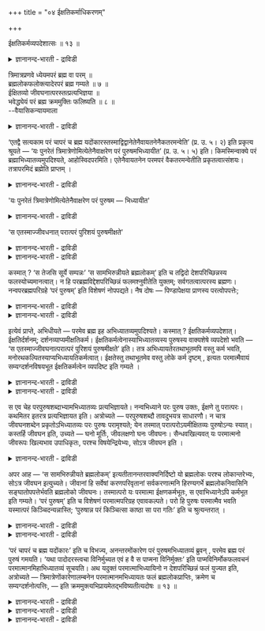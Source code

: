 +++
title = "०४ ईक्षतिकर्माधिकरणम्"

+++

ईक्षतिकर्मव्यपदेशात्सः ॥ १३ ॥  
<details><summary>ज्ञानानन्द-भारती - द्राविडी</summary>

ईक्षदिगर्मव्यबदेसात्स: ॥ १३ ॥
</details>

त्रिमात्रप्रणवे ध्येयमपरं ब्रह्म वा परम् ॥  
ब्रह्मलोकफलोक्त्यादेरपरं ब्रह्म गम्यते ॥ ७ ॥  
ईक्षितव्यो जीवघनात्परस्तत्प्रत्यभिज्ञया ॥  
भवेद्ध्येयं परं ब्रह्म क्रममुक्तिः फलिष्यति ॥ ८ ॥  
--वैयासिकन्यायमाला

<details><summary>ज्ञानानन्द-भारती - द्राविडी</summary>

मूऩ्ऱु मात्तिरैयुळ्ळ पिरणवत्तिल् तियाऩिक्कप्पड वेण्डियदु अबर पिरह्ममा? अल्लदु परबिरह्ममा? पिरह्म लोगत्तै पलऩाग सॊल्लियिरुप्पदु मुदलाऩदिलिरुन्दु अबरबिरह्मम् ऎऩ्ऱु तॆरिगिऱदु। पार्क्कप्पड वेण्डियवर् (साक्षात् तरिसिक्क वेण्डियवर्) जीवर्गळुक्कु मेलुळ्ळवर्। अवर् ञाबगप्पडुत्तप्पडुवदाल् तियाऩिक्कप्पड वेण्डियदु परबिरह्मन्दाऩ् आगुम्। किरममुक्ति पिऩ्ऩाल् पलऩाग एऱ्पडुम्।
</details>

‘एतद्वै सत्यकाम परं चापरं च ब्रह्म यदोंकारस्तस्माद्विद्वानेतेनैवायतनेनैकतरमन्वेति’ (प्र. उ. ५। २) इति प्रकृत्य श्रूयते — ‘यः पुनरेतं त्रिमात्रेणोमित्येतेनैवाक्षरेण परं पुरुषमभिध्यायीत’ (प्र. उ. ५। ५) इति। किमस्मिन्वाक्ये परं ब्रह्माभिध्यातव्यमुपदिश्यते, आहोस्विदपरमिति। एतेनैवायतनेन परमपरं वैकतरमन्वेतीति प्रकृतत्वात्संशयः। तत्रापरमिदं ब्रह्मेति प्राप्तम् ।

<details><summary>ज्ञानानन्द-भारती - द्राविडी</summary>

\[पिरच्नोबनिषत्तिल् (५वदु पिरच्नम्) सत्यगामर् पिप्पलादरिडम् पिरच्ऩम् सॆय्गिऱार्। मऩुष्यर्गळिल् ऎवऩ् उयिरुळ्ळवरै ओङ्गारत्तै त्याऩम् सॆय्गिऱाऩो अवऩ् ऎन्द लोगत्तै अडैगिऱाऩ्' ऎऩ्ऱु। इदऱ्कु पिप्पलादर् ‘ओङ्गारम् परबिरह्ममागवुम्, अबरप्रह्ममागवुम् आगिऱदु। आगैयाल् वित्वाऩ् इन्द ओङ्गारत्तालेये परबिरह्मम्, अबरबिरह्मम् इव् विरण्डिल् ऒऩ्ऱैयडैगिऱाऩ्' ऎऩ्ऱु आरम्बित्तु,
</details>

'यः पुनरेतं त्रिमात्रेणोमित्येतेनैवाक्षरेण परं पुरुषम — भिध्यायीत'

<details><summary>ज्ञानानन्द-भारती - द्राविडी</summary>

‘ऎवऩ् मूऩ्ऱु मात्तिरैगळ् उळ्ळ ओम् ऎऩ्ऱ अक्षरत्तालेये परबुरुषऩै त्याऩम् सॆय्गिऱाऩो' ऎऩ्ऱु सॊल्गिऱार्। अदु इन्द अदिगरणत्तिऱ्कु विषयम्। इङ्गु अगारम्, उगारम्, मगारम् ऎऩ्ऱ मूऩ्ऱु मात्तिरैगळुळ्ळ पिरणवत्तिल् त्याऩम् सॆय्य वेण्डियदाग उबदेसिक्कप्पट्टदु अबरप्रह्ममा? परप्रह्ममा? ऎऩ्ऱु सन्देहम्, प्रह्मलोगत्तै यडैवदाग पलऩ् कूऱियिरुप्पदाल् त्याऩम् सॆय्यत्तक्कदु अबरप्रह्मम् ताऩ् ऎऩ्ऱु पूर्वबक्षम्।
</details>

‘स एतस्माज्जीवधनात् परात्परं पुरिशयं पुरुषमीक्षते'

<details><summary>ज्ञानानन्द-भारती - द्राविडी</summary>

ऎऩ्ऱु परबुरुषऩै पार्क्किऱाऩ् ऎऩ्ऱु कूऱियिरुप्पदाल् इवऩैये तियाऩिक्कत्तक्कवऩाग ञाबगप्पडुत्तियिरुप्पदाल् पार्क्कत्तक्क परमात्मादाऩ् ओङ्गारत्तिल् त्याऩिक्कत्तक्कवऩ् इरुवरुम् ऒरे परमात्मादाऩ् ऎऩ्ऱु सित्तान्दम्। इन्द उबासऩत्तिऱ्कु किरममुक्ति पलम् ओङ्गारत्तिल् परप्रह्मत्तै त्याऩिप्पवऩ् प्रह्मलोगम् सॆऩ्ऱु आत्म साक्षात्कारम् पॆऱ्ऱु मुक्तियडैगिऱाऩ्।\]
</details>

<details><summary>ज्ञानानन्द-भारती - द्राविडी</summary>

'हे सत्यक्काम, ओम्गारम् ऎऩ्बदु ऎदुवो, अदुवे परमाऩ परमाऩ (मेलाऩ) पिरह्ममुम् अबरमाऩ (कीऴाऩ) पिरह्ममुम्, आगैयाल् इन्द आयदऩत्तिऩा लेये अऱिगिऱवऩ् इरण्डिलॊऩ्ऱै अडैगिऱाऩ्' ऎऩ्ऱु आरम्बित्तु ऎवऩ् मूऩ्ऱु मात्तिरैगळैयुडैय ओम् ऎऩ्गिऱ इन्द अक्षरत्तिऩालेये इन्द मेलाऩ पुरुषऩै तियाऩम् सॆय्गिऱाऩो (पिरच्ऩ ५-२-५) ऎऩ्ऱु सॊल्लप्पट्टिरुक्किऱदु। इन्द वाक्कियत्तिल् तियाऩिक्क वेण्डियदाग परबिरह्मम् उबदेसिक्कप् पट्टिरुक्किऱदा, अल्लदु अबर पिरह्ममा? इन्द आयदऩत्तिऩालेये परबिरह्मम् अबर पिरह्मम् इरण्डिलॊऩ्ऱैयडैगिऱाऩ् ऎऩ्ऱु (इरण्डुमे) पिरगिरुदमायिरुप्पदाल् सन्देहम्।
</details>

कस्मात् ? ‘स तेजसि सूर्ये सम्पन्नः’ ‘स सामभिरुन्नीयते ब्रह्मलोकम्’ इति च तद्विदो देशपरिच्छिन्नस्य फलस्योच्यमानत्वात्। न हि परब्रह्मविद्देशपरिच्छिन्नं फलमश्नुवीतेति युक्तम्; सर्वगतत्वात्परस्य ब्रह्मणः। नन्वपरब्रह्मपरिग्रहे ‘परं पुरुषम्’ इति विशेषणं नोपपद्यते। नैष दोषः — पिण्डापेक्षया प्राणस्य परत्वोपपत्तेः;

<details><summary>ज्ञानानन्द-भारती - द्राविडी</summary>

पूर्वबक्षम्: अङ्गु इदु अबरबिरह्मम् ऎऩ्ऱु एऱ्पडुगिऱदु। ऎदऩाल्? 'अवऩ्, तेजसागिय सूर्यऩिल् सेरुगिऱाऩ्' ‘अवऩ् सामङ्गळिऩाल् पिरह्मलोगम् अऴैत्तुच् चॆल्लप्पडुगिऱाऩ्', ऎऩ्ऱुम् अदैयऱिन् दवऩुक्कु तेसत्तिऩाल् वरैयऱुक्कप्पट्टिरुक्कुम् पलऩ् सॊल्लप्पडुवदाल् परबिरह्मम् ऎङ्गुमुळ्ळदाल्, परबिरह्मत्तै अऱिन्दवऩ् तेसत्तिऩाल् वरैयऱुक्कप् पट्ट पलऩै अडैगिऱऩॆऩ्बदु, पॊरुन्दादल्लवा?
</details>

<details><summary>ज्ञानानन्द-भारती - द्राविडी</summary>

अबरबिरह्मत्तै ऎडुत्तुक्कॊण्डाल् ‘मेलाऩ पुरुषऩै' ऎऩ्ऱु कुऱिप्पिट्टिरुप्पदु पॊरुन्दादे यॆऩ्ऱाल्, इदु तोषमिल्लै, सरीरत्तै अबेक्षित्तु पिराणऩुक्कु मेलायिरुक्कुम् तऩ्मै पॊरुन्दु माऩदिऩाल्, ऎऩ्ऱु।
</details>

इत्येवं प्राप्ते, अभिधीयते — परमेव ब्रह्म इह अभिध्यातव्यमुपदिश्यते। कस्मात् ? ईक्षतिकर्मव्यपदेशात्। ईक्षतिर्दर्शनम्; दर्शनव्याप्यमीक्षतिकर्म। ईक्षतिकर्मत्वेनास्याभिध्यातव्यस्य पुरुषस्य वाक्यशेषे व्यपदेशो भवति — ‘स एतस्माज्जीवघनात्परात्परं पुरिशयं पुरुषमीक्षते’ इति। तत्र अभिध्यायतेरतथाभूतमपि वस्तु कर्म भवति, मनोरथकल्पितस्याप्यभिध्यायतिकर्मत्वात्। ईक्षतेस्तु तथाभूतमेव वस्तु लोके कर्म दृष्टम् , इत्यतः परमात्मैवायं सम्यग्दर्शनविषयभूत ईक्षतिकर्मत्वेन व्यपदिष्ट इति गम्यते ।

<details><summary>ज्ञानानन्द-भारती - द्राविडी</summary>

सित्तान्दम्: इव्विदम् वरुम् पोदु सॊल्लप् पडुगिऱदु; परबिरह्मम् ताऩ् इङ्गे तियाऩिक्क वेण्डियदाग उबदेसिक्कप्पडुगिऱदु। एऩ्? ‘पार्प्पदऱ्कु कर्मावाग सॊल्लियिरुप्पदाल्' पार्प्पदु ऎऩ्बदु अऱिदल्, अऱिदलिल् उळ्ळडङ्गियदु (पार्वैयिऩ् विषयम् (पार्प्पदऱ्कु कर्मावाग (विषयमाग) इरुप्पदु अऱिविऩाल् वियाबिक्कप् पडुगिऱदु)। तियाऩम् सॆय्यप्पडवेण्डिय इन्द पुरुषऩुक्कु, पिऩ्ऩुळ्ळ वाक्कियत्तिल्, पार्प्पदऱ्कु कर्मावाग कुऱिप्पिडुदल् इरुक्किऱदु, ‘इन्द मेलाऩ जीवगऩरुक्कु (हिरण्य कर्प्परुक्कु) मेलाय् उळ्ळ सरीरत्तिलिरुक्कुम् पुरुषऩ् अवऩ् पार्क्किऱाऩ्' ऎऩ्ऱु।
</details>

<details><summary>ज्ञानानन्द-भारती - द्राविडी</summary>

अङ्गे तियाऩम् ऎऩ्बदऱ्कु वास्तवमिल्लाद पदार्त्तम् कूड कर्मावागुम्, मऩोराज्यमाग कल्बिक्कप् पडुवदऱ्कुक् कूड तियाऩत्तिऱ्कु कर्मावायिरुक्कुम् तऩ्मैयुळ्ळदाल्, पार्प्पदु ऎऩ्बदऱ्को उलगत्तिल् उळ्ळबडियुळ्ळ वस्तुदाऩ् (उण्मैप् पॊरुळ्दाऩ्) कर्मावाग पार्क्कप्पट्टिरुक्किऱदु ऎऩ्बदिऩाल्, नल्ल अऱिविऱ्कु विषयमायुळ्ळ इन्द परमात्मादाऩ् पार्प्पदऱ्कु कर्मावाग सॆल्लप्पट्टिरुक्किऱदॆऩ्ऱु तॆरिगिऱदु।
</details>

स एव चेह परपुरुषशब्दाभ्यामभिध्यातव्यः प्रत्यभिज्ञायते। नन्वभिध्याने परः पुरुष उक्तः, ईक्षणे तु परात्परः। कथमितर इतरत्र प्रत्यभिज्ञायत इति। अत्रोच्यते — परपुरुषशब्दौ तावदुभयत्र साधारणौ। न चात्र जीवघनशब्देन प्रकृतोऽभिध्यातव्यः परः पुरुषः परामृश्यते; येन तस्मात् परात्परोऽयमीक्षितव्यः पुरुषोऽन्यः स्यात्। कस्तर्हि जीवघन इति, उच्यते — घनो मूर्तिः, जीवलक्षणो घनः जीवघनः। सैन्धवखिल्यवत् यः परमात्मनो जीवरूपः खिल्यभाव उपाधिकृतः, परश्च विषयेन्द्रियेभ्यः, सोऽत्र जीवघन इति ।

<details><summary>ज्ञानानन्द-भारती - द्राविडी</summary>

परऩ् पुरुषऩ् ऎऩ्ऱ इरण्डु सप्तङ्गळालुम् अवरेदाऩ् इङ्गु तियाऩिक्क वेण्डियवराग ञाबगप्पडुत्तप्पडुगिऱार्। तियाऩत्तै सॊल्लुम्बोदु ‘परबुरुषऩ्’ ऎऩ्ऱु सॊल्लप्पट्टिरुक्किऱदु; पार्प्पदै सॊल्लुम् पोदो 'परऩुक्कुम् परऩ्' ऎऩ्ऱु सॊल्लप् पट्टिरुक्किऱदु; इव्वाऱु इरुवरुक्कुम् वेऱ्ऱुमै इरुप्पदाल्, ऎप्पडि वेऱु वस्तु वेऱु इडत्तिल् ञाबगप्पडुत्तप्पट्टदाग आगुम्? ऎऩ्ऱाल्, इङ्गु सॊल्गिऱोम्। परऩ् पुरुषऩ् ऎऩ्ऱ इरण्डु सप्तङ्गळुमे इरण्डु इडङ्गळिलुम् समाऩमायि रुक्किऩ्ऱऩ। इङ्गे पिरगिरुदमाय् तियाऩिक्क वेण्डिय तायुळ्ळ परबुरुषऩ् 'जीवगऩ' ऎऩ्ऱ सप्तत्तिऩाल् सॊल्लप्पडुबवर् इल्लै; अप्पडिच् चॊऩ्ऩाल् अन्द (त्येयमाऩ) परऩैविड परऩायुळ्ळ इन्द पार्क्कप् पडवेण्डिय पुरुषऩ् (त्येयबुरुषऩैक् काट्टिलुम्) वेऱाग आगुम्। अप्पडियाऩाल्, जीवगऩऩ् ऎऩ्बदु यार्? ऎऩ्ऱाल् सॊल्गिऱोम्। कऩम् ऎऩ्ऱाल् मूर्त्ति (उरुवम्) जीवरूबमाऩ कऩम् जीवगऩम्। सिऱिय उप्पुक्कट्टिबोल् परमात्मावुक्कु उबादियाल् एऱ्पट्टदुम् विषयम्, इन्दिरियम् इवैगळै विड मेलाऩदुमाऩ जीवरूबमाऩ सिऱिय कट्टिदाऩ् जीवगऩम् ऎऩ्बदु (जीवसमष्टियाऩ हिरण्यगर्बर्)
</details>

अपर आह — ‘स सामभिरुन्नीयते ब्रह्मलोकम्’ इत्यतीतानन्तरवाक्यनिर्दिष्टो यो ब्रह्मलोकः परश्च लोकान्तरेभ्यः, सोऽत्र जीवघन इत्युच्यते। जीवानां हि सर्वेषां करणपरिवृतानां सर्वकरणात्मनि हिरण्यगर्भे ब्रह्मलोकनिवासिनि सङ्घातोपपत्तेर्भवति ब्रह्मलोको जीवघनः। तस्मात्परो यः परमात्मा ईक्षणकर्मभूतः, स एवाभिध्यानेऽपि कर्मभूत इति गम्यते। ‘परं पुरुषम्’ इति च विशेषणं परमात्मपरिग्रह एवावकल्पते। परो हि पुरुषः परमात्मैव भवति यस्मात्परं किञ्चिदन्यन्नास्ति; ‘पुरुषान्न परं किञ्चित्सा काष्ठा सा परा गतिः’ इति च श्रुत्यन्तरात् ।

<details><summary>ज्ञानानन्द-भारती - द्राविडी</summary>

मऱ्ऱॊरुवर् सॊल्गिऱार्, 'अवऩ् सामङ्गळाल् पिरह्मलोगम् अऴैत्तुच् चॆल्लप्पडुगिऱाऩ्' ऎऩ्ऱु मुऩ् अडुत्तुळ्ळ वाक्कियत्तिल् सॊल्लप्पट्टिरुक्किऱ पिरह्मलोगम् ऎदुवो, मऱ्ऱ लोगङ्गळैविड मेलाऩदुमो, अदु इङ्गे जीवगऩम् ऎऩ्ऱु सॊल्लप् पडुगिऱदु। इन्दिरियङ्गळाल् सूऴप्पट्टिरुक्किऱ ऎल्ला जीवर्गळुक्कुमे, ऎल्ला इन्दिरियङ्गळिऩ् स्वरूबमाय् पिरह्मलोगत्तिल् इरुप्पवरायुळ्ळ हिरण्यगर्प् परिडत्तिल्, सेर्न्दिरुप्पदु पॊरुन्दुमाऩदिऩाल् पिरह्मलोगम् जीवगऩमायिरुक्किऱदु। अदऱ्कु मेले ऎन्द परमात्मा पार्प्पदऱ्कु कर्मावाग इरुक्किऱारो, अवरेदाऩ् तियाऩत्तिलुम् कूड कर्मावाग इरुप्पवर् ऎऩ्ऱु तॆरिगिऱदु।
</details>

<details><summary>ज्ञानानन्द-भारती - द्राविडी</summary>

परमाऩ पुरुषऩै ऎऩ्ऱु कुऱिप्पिडुवदुम्, परमात्मावै ऎडुत्तुक्कॊण्डाल् ताऩ् उसिदमाग इरुक्कुम्। 'पुरुषऩुक्कु मेल् ऎदुवुम् किडैयादु। अदुदाऩ् ऎल्लै। अदुदाऩ् मेलाऩ अडैय वेण्डिय इडम्' ऎऩ्ऱु वेऱु सुरुदियिलिरुन्दुम्, ऎवरुक्कुम्मेल् वेऱु ऎदुवुम् किडैयादो, अन्द परमात्मादाऩ् परऩाऩ पुरुषऩ् अल्लवा?
</details>

‘परं चापरं च ब्रह्म यदोंकारः’ इति च विभज्य, अनन्तरमोंकारेण परं पुरुषमभिध्यातव्यं ब्रुवन् , परमेव ब्रह्म परं पुरुषं गमयति। ‘यथा पादोदरस्त्वचा विनिर्मुच्यत एवं ह वै स पाप्मना विनिर्मुक्तः’ इति पाप्मविनिर्मोकफलवचनं परमात्मानमिहाभिध्यातव्यं सूचयति। अथ यदुक्तं परमात्माभिध्यायिनो न देशपरिच्छिन्नं फलं युज्यत इति, अत्रोच्यते — त्रिमात्रेणोंकारेणालम्बनेन परमात्मानमभिध्यायतः फलं ब्रह्मलोकप्राप्तिः, क्रमेण च सम्यग्दर्शनोत्पत्तिः, — इति क्रममुक्त्यभिप्रायमेतद्भविष्यतीत्यदोषः ॥ १३ ॥

<details><summary>ज्ञानानन्द-भारती - द्राविडी</summary>

मेलुम्, 'ऎदु ओम्गारमो अदु परबिरह्ममुम् अबरबिरह्ममुम्' ऎऩ्ऱु पिरित्तुविट्टु, पिऱगु ओम्गारत् तिऩाल् परबुरुषऩै तियाऩिक्क वेण्डियवऩाग सॊल्लि, परबिरुह्मत्तैये परबुरुषऩ् ऎऩ्ऱु अऱिविक्किऱदु। 'ऎप्पडि सर्प्पमाऩदु सट्टैयिऩाल् नऩ्गु विट्टुविडप्पडुगिऱदो, अप्पडिये इवऩ् पाबत्तिऩाल् नऩ्गु विट्टुविडप्पडुगिऱाऩ्' ऎऩ्ऱु पाबत्तिलिरुन्दु विडुदलैयैप्पलऩागच् चॊल्वदुम् इङ्गु तियाऩिक्क वेण्डियवराग परमात्मावैये कुऱिक्किऱदु।
</details>

<details><summary>ज्ञानानन्द-भारती - द्राविडी</summary>

परमात्मावै तियाऩम् सॆय्गिऱवर्गळुक्कु तेसत्तिऩाल् वरैयऱुक्कप्पट्ट पलऩ् युक्तमिल्लै यॆऩ्ऱु ऎदु सॊल्लप्पट्टदो अदिल् सॊल्लिऱोम्; मूऩ्ऱु मात्तिरैगळुडऩ् ओम्गारमागिय आलम्बऩत् तैक्कॊण्डु परमात्मावै तियाऩम् सॆय्गिऱवरुक्कु पिरह्मलोगत्तै अडैवदु पलऩ्; किरममाग (अदऱ्कु अडुत्तदाग) नल्ल अऱिविऩ् (आत्म साक्षात् कारत्तिऩ्) उत्पत्ति, ऎऩ्ऱु किरममुक्तियिल् अबिप्पिरायमुळ्ळदाग इदु इरुक्कुमाऩदिऩाल् तोषमिल्लै।
</details>

<details><summary>ज्ञानानन्द-भारती - द्राविडी</summary>

(स:ओङ्गारत्तिल् त्याऩिक्कत्तक्कवराग ऎवर् कूऱप्पट्टारो अवर् परमात्मा ईक्षतिकर्मव्यपदेशात् परबुरुषऩै पार्क्कप्पडुबवराग कूऱियिरुप्पदाल् (अवरैये इङ्गेयुम् ञाबगप्पडुत्तियिरुप्पदाल्) ऎऩ्ऱु सूत्रत्तिऩ् पॊरुळ्)।
</details>

